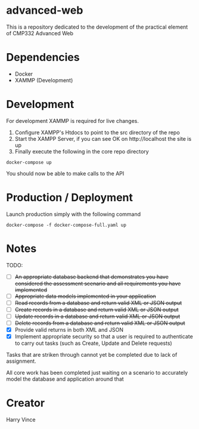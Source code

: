 # advanced-web
This is a repository dedicated to the development of the practical element of CMP332 Advanced Web

# Dependencies
- Docker
- XAMMP (Development)

# Development
For development XAMMP is required for live changes.
1. Configure XAMPP's Htdocs to point to the src directory of the repo
2. Start the XAMPP Server, if you can see OK on http://localhost the site is up
3. Finally execute the following in the core repo directory
```
docker-compose up
```
You should now be able to make calls to the API

# Production / Deployment
Launch production simply with the following command
```
docker-compose -f docker-compose-full.yaml up
```

# Notes
TODO:
- [ ]  ~~An appropriate database backend that demonstrates you have considered the assessment scenario and all requirements you have implemented~~
- [ ] ~~Appropriate data models implemented in your application~~
- [ ] ~~Read records from a database and return valid XML or JSON output~~
- [ ] ~~Create records in a database and return valid XML or JSON output~~
- [ ] ~~Update records in a database and return valid XML or JSON output~~
- [ ] ~~Delete records from a database and return valid XML or JSON output~~
- [x] Provide valid returns in both XML and JSON
- [x] Implement  appropriate  security  so  that  a  user  is  required  to  authenticate  to carry out tasks (such as Create, Update and Delete requests)

Tasks that are striken through cannot yet be completed due to lack of assignment. 

All core work has been completed just waiting on a scenario to accurately model the database and application around that

# Creator
Harry Vince